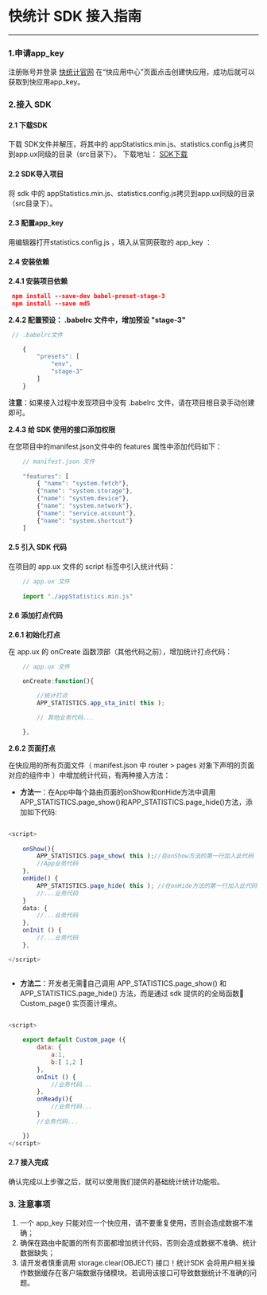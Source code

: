 # 快统计 SDK 接入指南

---

### 1.申请app_key

注册账号并登录 [快统计官网][1] 在“快应用中心”页面点击创建快应用，成功后就可以获取到快应用app_key。


### 2.接入 SDK

#### 2.1 下载SDK
下载 SDK文件并解压，将其中的 appStatistics.min.js、statistics.config.js拷贝到app.ux同级的目录（src目录下）。
下载地址： [SDK下载](https://kss.ksyun.com/file-mha/quickapp_statistics/sdk/quickapp_statistics_sdk.zip​)


#### 2.2 SDK导入项目
将 sdk 中的 appStatistics.min.js、statistics.config.js拷贝到app.ux同级的目录（src目录下）。


#### 2.3 配置app_key

用编辑器打开statistics.config.js ，填入从官网获取的 app_key ：


#### 2.4 安装依赖


**2.4.1 安装项目依赖**

```json
 npm install --save-dev babel-preset-stage-3
 npm install --save md5

```


**2.4.2 配置预设： .babelrc 文件中，增加预设 "stage-3"** 

```javascript
 // .babelrc文件

    {
        "presets": [
            "env",
            "stage-3"
        ]
    }

```

**注意**：如果接入过程中发现项目中没有 .babelrc 文件，请在项目根目录手动创建即可。

**2.4.3 给 SDK 使用的接口添加权限**

在您项目中的manifest.json文件中的 features 属性中添加代码如下：

```javascript
    // manifest.json 文件
    
    "features": [
        { "name": "system.fetch"},
        {"name": "system.storage"},
        {"name": "system.device"},
        {"name": "system.network"},
        {"name": "service.account"},
        {"name": "system.shortcut"}
    ]

```

#### 2.5 引入 SDK 代码

在项目的 app.ux 文件的 script 标签中引入统计代码：

```javascript
    // app.ux 文件
    
    import "./appStatistics.min.js"


``` 

#### 2.6 添加打点代码


**2.6.1 初始化打点**

在 app.ux 的 onCreate 函数顶部（其他代码之前），增加统计打点代码：

```javascript
    // app.ux 文件

    onCreate:function(){
        
        //统计打点
        APP_STATISTICS.app_sta_init( this );

        // 其他业务代码...

    },        

```


**2.6.2 页面打点**

在快应用的所有页面文件（ manifest.json 中 router > pages 对象下声明的页面对应的组件中 ）中增加统计代码，有两种接入方法：

- **方法一**：在App中每个路由页面的onShow和onHide方法中调用APP_STATISTICS.page_show()和APP_STATISTICS.page_hide()方法，添加如下代码:

```javascript

<script>
     
    onShow(){
        APP_STATISTICS.page_show( this );//在onShow方法的第一行加入此代码
        //App业务代码
    },
    onHide() {
        APP_STATISTICS.page_hide( this ); //在onHide方法的第一行加入此代码
        //...业务代码
    } 
    data: {
        //...业务代码
    },
    onInit () {
        //...业务代码
    },

</script> 
    
```

- **方法二**：开发者无需自己调用 APP_STATISTICS.page_show() 和APP_STATISTICS.page_hide() 方法，而是通过 sdk 提供的的全局函数 Custom_page() 实页面计埋点。
  

```javascript

<script>
  
    export default Custom_page ({
        data: {
            a:1,
            b:[ 1,2 ]
        },
        onInit () {
            //业务代码...
        },
        onReady(){
            //业务代码...
        }
        //业务代码...

    })
</script> 

```  

#### 2.7 接入完成

确认完成以上步骤之后，就可以使用我们提供的基础统计统计功能啦。

<!-- ### 3. 高级功能

#### 3.1 自定义事件

#### 3.1.1 定义和用途

自定义事件，用于记录用户操作行为的具体细节，具体的，开发者可通过在代码中埋点的方式统计自己期望了解的快应用数据，如：用户点击某功能按钮、填写某个输入框、触发了某个广告等，甚至可以用来统计一段特定的代码是否被执行。通过事件分析，可以对用户在快应用内的行为做精细化跟踪，满足页面访问等标准统计以外的个性化分析需求。

#### 3.1.2 打点接口及埋点说明

#### 3.2 接口说明

打点接口：

```javascript

    APP_STATISTICS.track_event(id,attr);

```

- 描述：

  该方法接收两个参数，第一个参数key为事件名称（必传）。第二个参数 vaule 为事件本身的参数（非必传）。该参数可以为一个字符串( String )或者一个 JavaScript 对象 ( Object )。

- id：

  事件的唯一标识符，不可重复。登录 [快统计官网][1] 点击[ 我的数据 ] > [ 高级功能 ] > [ 自定义事件 ] > [ 创建自定义事件 ] 创建事件id。


- 参数：

    ```javascript

    key: string  
    value: {  string | object }

    ```

规则：

1. key 为 string 类型，并且字符长度必须小于 255

2. value 为 string 类型时，字符长度必须小于 255

3. value 为 object 类型时，该对象的值只能为 string 类型

4. 字符串支持数字、中文、字母及下划线的组合

满足上述规则时，SDK 才会上报事件及其参数。否则 SDK 不会上报。


#### 2.2 埋点方式


仅统计事件，无参数时，可使用如下方法：

```javascript

    APP_STATISTICS.track_event('事件id');

```

统计事件携带参数，且参数为字符串：

```javascript

    APP_STATISTICS.track_event('事件id' , '参数' );

```

统计事件携带参数，且参数为 object ：

```javascript

    APP_STATISTICS.track_event('事件id' , {
        参数_1: '参数值',
        参数_2: '参数值'        
    });

``` -->

### 3. 注意事项

 1. 一个 app_key 只能对应一个快应用，请不要重复使用，否则会造成数据不准确；
 2. 确保在路由中配置的所有页面都增加统计代码，否则会造成数据不准确、统计数据缺失；
 3. 请开发者慎重调用 storage.clear(OBJECT) 接口！统计SDK 会将用户相关操作数据缓存在客户端数据存储模块。若调用该接口可导致数据统计不准确的问题。


[1]: http://ktj.wankacn.com/login

[2]: https://kss.ksyun.com/file-mha/quickapp_statistics/sdk/quickapp_statistics_sdk.zip